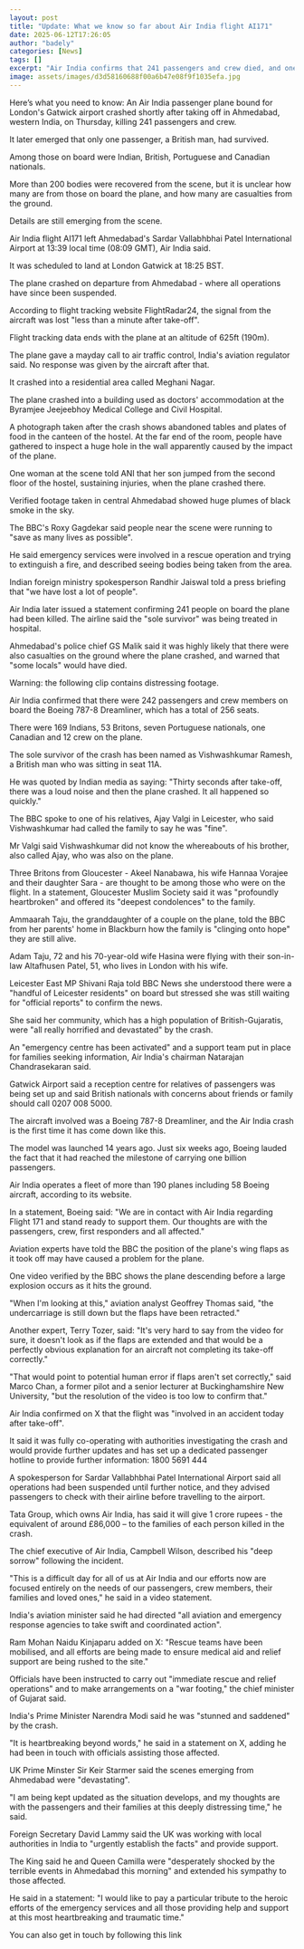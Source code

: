```yaml
---
layout: post
title: "Update: What we know so far about Air India flight AI171"
date: 2025-06-12T17:26:05
author: "badely"
categories: [News]
tags: []
excerpt: "Air India confirms that 241 passengers and crew died, and one British man survived, when the plane crashed moments after take off."
image: assets/images/d3d58160688f00a6b47e08f9f1035efa.jpg
---
```


Here’s what you need to know: An Air India passenger plane bound for London's Gatwick airport crashed shortly after taking off in Ahmedabad, western India, on Thursday, killing 241 passengers and crew.

It later emerged that only one passenger, a British man, had survived.

Among those on board were Indian, British, Portuguese and Canadian nationals.

More than 200 bodies were recovered from the scene, but it is unclear how many are from those on board the plane, and how many are casualties from the ground.

Details are still emerging from the scene.

Air India flight AI171 left Ahmedabad's Sardar Vallabhbhai Patel International Airport at 13:39 local time (08:09 GMT), Air India said.

It was scheduled to land at London Gatwick at 18:25 BST.

The plane crashed on departure from Ahmedabad - where all operations have since been suspended.

According to flight tracking website FlightRadar24, the signal from the aircraft was lost "less than a minute after take-off".

Flight tracking data ends with the plane at an altitude of 625ft (190m).

The plane gave a mayday call to air traffic control, India's aviation regulator said. No response was given by the aircraft after that.

It crashed into a residential area called Meghani Nagar. 

The plane crashed into a building used as doctors' accommodation at the Byramjee Jeejeebhoy Medical College and Civil Hospital.

A photograph taken after the crash shows abandoned tables and plates of food in the canteen of the hostel. At the far end of the room, people have gathered to inspect a huge hole in the wall apparently caused by the impact of the plane.

One woman at the scene told ANI that her son jumped from the second floor of the hostel, sustaining injuries, when the plane crashed there.

Verified footage taken in central Ahmedabad showed huge plumes of black smoke in the sky.

The BBC's Roxy Gagdekar said people near the scene were running to "save as many lives as possible". 

He said emergency services were involved in a rescue operation and trying to extinguish a fire, and described seeing bodies being taken from the area.

Indian foreign ministry spokesperson Randhir Jaiswal told a press briefing that "we have lost a lot of people".

Air India later issued a statement confirming 241 people on board the plane had been killed. The airline said the "sole survivor" was being treated in hospital.

Ahmedabad's police chief GS Malik said it was highly likely that there were also casualties on the ground where the plane crashed, and warned that "some locals" would have died.

Warning: the following clip contains distressing footage.

Air India confirmed that there were 242 passengers and crew members on board the Boeing 787-8 Dreamliner, which has a total of 256 seats.

There were 169 Indians, 53 Britons, seven Portuguese nationals, one Canadian and 12 crew on the plane.

The sole survivor of the crash has been named as Vishwashkumar Ramesh, a British man who was sitting in seat 11A. 

He was quoted by Indian media as saying: "Thirty seconds after take-off, there was a loud noise and then the plane crashed. It all happened so quickly."

The BBC spoke to one of his relatives, Ajay Valgi in Leicester, who said Vishwashkumar had called the family to say he was "fine".

Mr Valgi said Vishwashkumar did not know the whereabouts of his brother, also called Ajay, who was also on the plane.

Three Britons from Gloucester - Akeel Nanabawa, his wife Hannaa Vorajee and their daughter Sara - are thought to be among those who were on the flight. In a statement, Gloucester Muslim Society said it was "profoundly heartbroken" and offered its "deepest condolences" to the family.

Ammaarah Taju, the granddaughter of a couple on the plane, told the BBC from her parents' home in Blackburn how the family is "clinging onto hope" they are still alive.

Adam Taju, 72 and his 70-year-old wife Hasina were flying with their son-in-law Altafhusen Patel, 51, who lives in London with his wife.

Leicester East MP Shivani Raja told BBC News she understood there were a "handful of Leicester residents" on board but stressed she was still waiting for "official reports" to confirm the news.

She said her community, which has a high population of British-Gujaratis, were "all really horrified and devastated" by the crash.

An "emergency centre has been activated" and a support team put in place for families seeking information, Air India's chairman Natarajan Chandrasekaran said.

Gatwick Airport said a reception centre for relatives of passengers was being set up and said British nationals with concerns about friends or family should call 0207 008 5000.

The aircraft involved was a Boeing 787-8 Dreamliner, and the Air India crash is the first time it has come down like this.

The model was launched 14 years ago. Just six weeks ago, Boeing lauded the fact that it had reached the milestone of carrying one billion passengers.

Air India operates a fleet of more than 190 planes including 58 Boeing aircraft, according to its website.

In a statement, Boeing said: "We are in contact with Air India regarding Flight 171 and stand ready to support them. Our thoughts are with the passengers, crew, first responders and all affected."

Aviation experts have told the BBC the position of the plane's wing flaps as it took off may have caused a problem for the plane.

One video verified by the BBC shows the plane descending before a large explosion occurs as it hits the ground.

"When I'm looking at this," aviation analyst Geoffrey Thomas said, "the undercarriage is still down but the flaps have been retracted."

Another expert, Terry Tozer, said: "It's very hard to say from the video for sure, it doesn't look as if the flaps are extended and that would be a perfectly obvious explanation for an aircraft not completing its take-off correctly."

"That would point to potential human error if flaps aren't set correctly," said Marco Chan, a former pilot and a senior lecturer at Buckinghamshire New University, "but the resolution of the video is too low to confirm that."

Air India confirmed on X that the flight was "involved in an accident today after take-off".

It said it was fully co-operating with authorities investigating the crash and would provide further updates and has set up a dedicated passenger hotline to provide further information: 1800 5691 444

A spokesperson for Sardar Vallabhbhai Patel International Airport said all operations had been suspended until further notice, and they advised passengers to check with their airline before travelling to the airport.

Tata Group, which owns Air India, has said it will give 1 crore rupees - the equivalent of around £86,000 – to the families of each person killed in the crash.

The chief executive of Air India, Campbell Wilson, described his "deep sorrow" following the incident. 

"This is a difficult day for all of us at Air India and our efforts now are focused entirely on the needs of our passengers, crew members, their families and loved ones," he said in a video statement.

India's aviation minister said he had directed "all aviation and emergency response agencies to take swift and coordinated action".

Ram Mohan Naidu Kinjaparu added on X: "Rescue teams have been mobilised, and all efforts are being made to ensure medical aid and relief support are being rushed to the site."

Officials have been instructed to carry out "immediate rescue and relief operations" and to make arrangements on a "war footing," the chief minister of Gujarat said.

India's Prime Minister Narendra Modi said he was "stunned and saddened" by the crash.

"It is heartbreaking beyond words," he said in a statement on X, adding he had been in touch with officials assisting those affected.

UK Prime Minster Sir Keir Starmer said the scenes emerging from Ahmedabad were "devastating".

"I am being kept updated as the situation develops, and my thoughts are with the passengers and their families at this deeply distressing time," he said.

Foreign Secretary David Lammy said the UK was working with local authorities in India to "urgently establish the facts" and provide support.

The King said he and Queen Camilla were "desperately shocked by the terrible events in Ahmedabad this morning" and extended his sympathy to those affected.

He said in a statement: "I would like to pay a particular tribute to the heroic efforts of the emergency services and all those providing help and support at this most heartbreaking and traumatic time."

You can also get in touch by following this link

